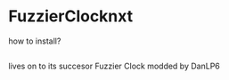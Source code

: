 # FuzzierClocknxt
how to install?

```

```

lives on to its succesor Fuzzier Clock modded by DanLP6
